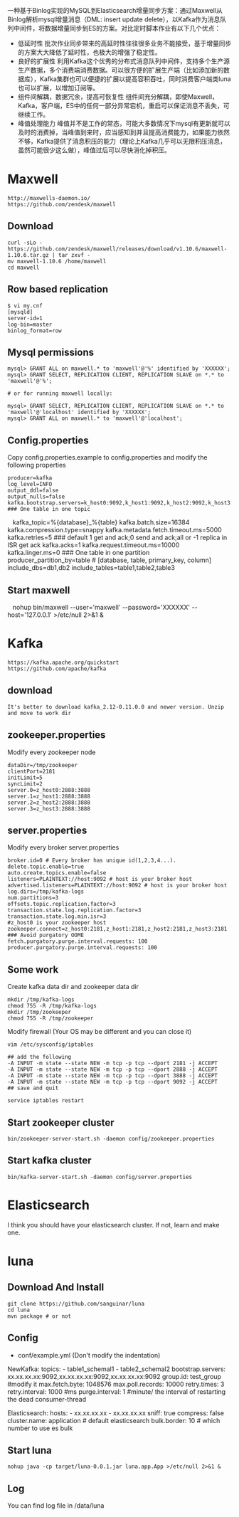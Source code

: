 一种基于Binlog实现的MySQL到Elasticsearch增量同步方案：通过Maxwell从Binlog解析mysql增量消息（DML: insert update delete），以Kafka作为消息队列中间件，将数据增量同步到ES的方案。对比定时脚本作业有以下几个优点：

 - 低延时性
批次作业同步带来的高延时性往往很多业务不能接受，基于增量同步的方案大大降低了延时性，也极大的增强了稳定性。
 - 良好的扩展性
利用Kafka这个优秀的分布式消息队列中间件，支持多个生产源生产数据，多个消费端消费数据。可以很方便的扩展生产端（比如添加新的数据库），Kafka集群也可以便捷的扩展以提高容积吞吐，同时消费客户端类luna也可以扩展，以增加订阅等。
 - 组件间解耦，数据冗余，提高可恢复性
组件间充分解耦，即使Maxwell，Kafka，客户端，ES中的任何一部分异常宕机，重启可以保证消息不丢失，可继续工作。
 - 峰值处理能力
峰值并不是工作的常态，可能大多数情况下mysql有更新就可以及时的消费掉，当峰值到来时，应当感知到并且提高消费能力，如果能力依然不够，Kafka提供了消息积压的能力（理论上Kafka几乎可以无限积压消息，虽然可能很少这么做），峰值过后可以尽快消化掉积压。

# Maxwell
    http://maxwells-daemon.io/
    https://github.com/zendesk/maxwell
## Download

    curl -sLo - https://github.com/zendesk/maxwell/releases/download/v1.10.6/maxwell-1.10.6.tar.gz | tar zxvf -
    mv maxwell-1.10.6 /home/maxwell
    cd maxwell
    
## Row based replication

    $ vi my.cnf
    [mysqld]
    server-id=1
    log-bin=master
    binlog_format=row

## Mysql permissions

    mysql> GRANT ALL on maxwell.* to 'maxwell'@'%' identified by 'XXXXXX';
    mysql> GRANT SELECT, REPLICATION CLIENT, REPLICATION SLAVE on *.* to 'maxwell'@'%';

    # or for running maxwell locally:

    mysql> GRANT SELECT, REPLICATION CLIENT, REPLICATION SLAVE on *.* to 'maxwell'@'localhost' identified by 'XXXXXX';
    mysql> GRANT ALL on maxwell.* to 'maxwell'@'localhost';

## Config.properties

Copy config.properties.example to config.properties and modify the following properties

    producer=kafka
    log_level=INFO
    output_ddl=false
    output_nulls=false
    kafka.bootstrap.servers=k_host0:9092,k_host1:9092,k_host2:9092,k_host3:9092,k_host4:9092
    ### One table in one topic
    kafka_topic=%{database}_%{table}
    kafka.batch.size=16384
    kafka.compression.type=snappy
    kafka.metadata.fetch.timeout.ms=5000
    kafka.retries=5
    ### default 1 get and ack;0 send and ack;all or -1 replica in ISR get ack
    kafka.acks=1
    kafka.request.timeout.ms=10000
    kafka.linger.ms=0
    ### One table in one partition
    producer_partition_by=table # [database, table, primary_key, column]
    include_dbs=db1,db2
    include_tables=table1,table2,table3

## Start maxwell

    nohup bin/maxwell --user='maxwell' --password='XXXXXX' --host='127.0.0.1' >/etc/null 2>&1 &
    
# Kafka
    https://kafka.apache.org/quickstart
    https://github.com/apache/kafka

## download

    It's better to download kafka_2.12-0.11.0.0 and newer version. Unzip and move to work dir

## zookeeper.properties

Modify every zookeeper node

    dataDir=/tmp/zookeeper
    clientPort=2181
    initLimit=5
    syncLimit=2
    server.0=z_host0:2888:3888
    server.1=z_host1:2888:3888
    server.2=z_host2:2888:3888
    server.3=z_host3:2888:3888
	
## server.properties

Modify every broker server.properties

    broker.id=0 # Every broker has unique id(1,2,3,4...).  
    delete.topic.enable=true    
    auto.create.topics.enable=false
    listeners=PLAINTEXT://host:9092 # host is your broker host 
    advertised.listeners=PLAINTEXT://host:9092 # host is your broker host
    log.dirs=/tmp/kafka-logs
    num.partitions=3
    offsets.topic.replication.factor=3
    transaction.state.log.replication.factor=3
    transaction.state.log.min.isr=3
    #z_host0 is your zookeeper host
    zookeeper.connect=z_host0:2181,z_host1:2181,z_host2:2181,z_host3:2181
    ### Avoid purgatory OOME 
    fetch.purgatory.purge.interval.requests: 100
    producer.purgatory.purge.interval.requests: 100

## Some work

Create kafka data dir and zookeeper data dir

    mkdir /tmp/kafka-logs
    chmod 755 -R /tmp/kafka-logs
    mkdir /tmp/zookeeper
    chmod 755 -R /tmp/zookeeper
    
Modify firewall (Your OS may be different and you can close it)
    
    vim /etc/sysconfig/iptables
    
    ## add the following
    -A INPUT -m state --state NEW -m tcp -p tcp --dport 2181 -j ACCEPT
    -A INPUT -m state --state NEW -m tcp -p tcp --dport 2888 -j ACCEPT
    -A INPUT -m state --state NEW -m tcp -p tcp --dport 3888 -j ACCEPT
    -A INPUT -m state --state NEW -m tcp -p tcp --dport 9092 -j ACCEPT
    ## save and quit
    
    service iptables restart

## Start zookeeper cluster

    bin/zookeeper-server-start.sh -daemon config/zookeeper.properties

## Start kafka cluster

    bin/kafka-server-start.sh -daemon config/server.properties
    
# Elasticsearch

I think you should have your elasticsearch cluster. If not, learn and make one.

# luna

## Download And Install
    git clone https://github.com/sanguinar/luna
    cd luna
    mvn package # or not

## Config 
 - conf/example.yml (Don't modify the indentation)
 
 NewKafka:
  topics:
    - table1_schemal1
    - table2_schemal2
  bootstrap.servers: xx.xx.xx.xx:9092,xx.xx.xx.xx:9092,xx.xx.xx.xx:9092
  group.id: test_group  #modify it
  max.fetch.byte: 1048576
  max.poll.records: 10000
  retry.times: 3
  retry.interval: 1000 #ms 
  purge.interval: 1 #minute/ the interval of restarting the dead consumer-thread  

Elasticsearch:
  hosts:
    - xx.xx.xx.xx
    - xx.xx.xx.xx
  sniff: true
  compress: false
  cluster.name: application # default elasticsearch
  bulk.border: 10 # which number to use es bulk 

## Start luna
    nohup java -cp target/luna-0.0.1.jar luna.app.App >/etc/null 2>&1 &

## Log
   You can find log file in /data/luna
